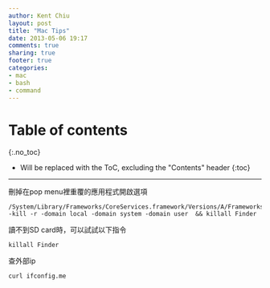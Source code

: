 ```yaml
---
author: Kent Chiu
layout: post
title: "Mac Tips"
date: 2013-05-06 19:17
comments: true
sharing: true
footer: true
categories: 
- mac
- bash
- command
---
```


# Table of contents
{:.no_toc}

* Will be replaced with the ToC, excluding the "Contents" header
{:toc}

----------------------------------------------------------------



刪掉在pop menu裡重覆的應用程式開啟選項

    /System/Library/Frameworks/CoreServices.framework/Versions/A/Frameworks/LaunchServices.framework/Versions/A/Support/lsregister -kill -r -domain local -domain system -domain user  && killall Finder


讀不到SD card時，可以試試以下指令  

    killall Finder


查外部ip

	curl ifconfig.me
